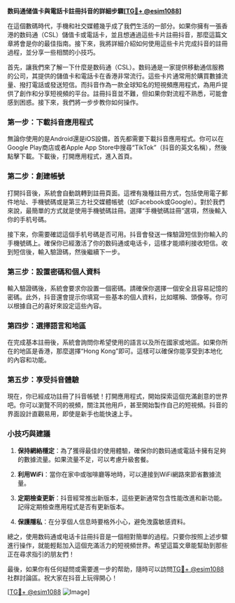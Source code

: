 **数码通储值卡與電話卡註冊抖音的詳細步驟[[TG💪+ @esim1088](https://t.me/s/esim1088)]**

在這個數碼時代，手機和社交媒體幾乎成了我們生活的一部分。如果你擁有一張香港的数码通（CSL）儲值卡或電話卡，並且想通過這些卡片註冊抖音，那麼這篇文章將會是你的最佳指南。接下來，我將詳細介紹如何使用這些卡片完成抖音的註冊過程，並分享一些相關的小技巧。

首先，讓我們來了解一下什麼是数码通（CSL）。数码通是一家提供移動通信服務的公司，其提供的儲值卡和電話卡在香港非常流行。這些卡片通常用於購買數據流量、撥打電話或發送短信。而抖音作為一款全球知名的短視頻應用程式，為用戶提供了創作和分享短視頻的平台。註冊抖音並不難，但如果你對流程不熟悉，可能會感到困惑。接下來，我們將一步步教你如何操作。

### 第一步：下載抖音應用程式

無論你使用的是Android還是iOS設備，首先都需要下載抖音應用程式。你可以在Google Play商店或者Apple App Store中搜尋“TikTok”（抖音的英文名稱），然後點擊下載。下載後，打開應用程式，進入首頁。

### 第二步：創建帳號

打開抖音後，系統會自動跳轉到註冊頁面。這裡有幾種註冊方式，包括使用電子郵件地址、手機號碼或是第三方社交媒體帳號（如Facebook或Google）。對於我們來說，最簡單的方式就是使用手機號碼註冊。選擇“手機號碼註冊”選項，然後輸入你的手机号碼。

接下來，你需要確認這個手机号碼是否可用。抖音會發送一條驗證短信到你輸入的手機號碼上。確保你已經激活了你的数码通或电话卡，這樣才能順利接收短信。收到短信後，輸入驗證碼，然後繼續下一步。

### 第三步：設置密碼和個人資料

輸入驗證碼後，系統會要求你設置一個密碼。請確保你選擇一個安全且容易記憶的密碼。此外，抖音還會提示你填寫一些基本的個人資料，比如暱稱、頭像等。你可以根據自己的喜好來設定這些內容。

### 第四步：選擇語言和地區

在完成基本註冊後，系統會詢問你希望使用的語言以及所在國家或地區。如果你所在的地區是香港，那麼選擇“Hong Kong”即可。這樣可以確保你能享受到本地化的內容和功能。

### 第五步：享受抖音體驗

現在，你已經成功註冊了抖音帳號！打開應用程式，開始探索這個充滿創意的世界吧。你可以瀏覽不同的視頻，關注其他用戶，甚至開始製作自己的短視頻。抖音的界面設計直觀易用，即使是新手也能快速上手。

### 小技巧與建議

1. **保持網絡穩定**：為了獲得最佳的使用體驗，確保你的数码通或電話卡擁有足夠的數據流量。如果流量不足，可以考慮升級套餐。
   
2. **利用WiFi**：當你在家中或咖啡廳等地時，可以連接到WiFi網路來節省數據流量。

3. **定期檢查更新**：抖音經常推出新版本，這些更新通常包含性能改進和新功能。記得定期檢查應用程式是否有更新版本。

4. **保護隱私**：在分享個人信息時要格外小心，避免洩露敏感資料。

總之，使用数码通或电话卡註冊抖音是一個相對簡單的過程。只要你按照上述步驟進行操作，就能輕鬆加入這個充滿活力的短視頻世界。希望這篇文章能幫助到那些正在尋求指引的朋友們！

最後，如果你有任何疑問或需要進一步的帮助，隨時可以訪問[TG💪+ @esim1088](https://t.me/s/esim1088)社群討論區。祝大家在抖音上玩得開心！

[[TG💪+ @esim1088](https://t.me/s/esim1088) ![Image](https://i.postimg.cc/4NQfJmqS/Snipaste-2025-05-13-00-14-12.png)]